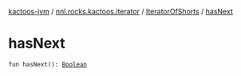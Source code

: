 [kactoos-jvm](../../index.md) / [nnl.rocks.kactoos.iterator](../index.md) / [IteratorOfShorts](index.md) / [hasNext](./has-next.md)

# hasNext

`fun hasNext(): `[`Boolean`](https://kotlinlang.org/api/latest/jvm/stdlib/kotlin/-boolean/index.html)
